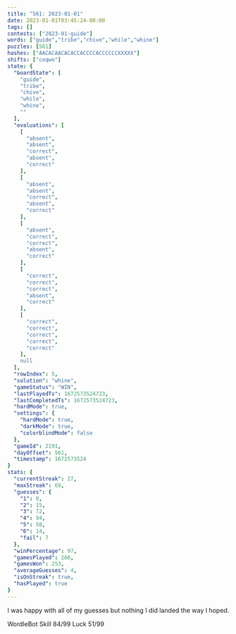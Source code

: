 ```yaml
---
title: "561: 2023-01-01"
date: 2023-01-01T03:45:24-08:00
tags: []
contests: ["2023-01-guide"]
words: ["guide","tribe","chive","while","whine"]
puzzles: [561]
hashes: ["AACACAACACACCACCCCACCCCCCXXXXX"]
shifts: ["coqwo"]
state: {
  "boardState": [
    "guide",
    "tribe",
    "chive",
    "while",
    "whine",
    ""
  ],
  "evaluations": [
    [
      "absent",
      "absent",
      "correct",
      "absent",
      "correct"
    ],
    [
      "absent",
      "absent",
      "correct",
      "absent",
      "correct"
    ],
    [
      "absent",
      "correct",
      "correct",
      "absent",
      "correct"
    ],
    [
      "correct",
      "correct",
      "correct",
      "absent",
      "correct"
    ],
    [
      "correct",
      "correct",
      "correct",
      "correct",
      "correct"
    ],
    null
  ],
  "rowIndex": 5,
  "solution": "whine",
  "gameStatus": "WIN",
  "lastPlayedTs": 1672573524723,
  "lastCompletedTs": 1672573524723,
  "hardMode": true,
  "settings": {
    "hardMode": true,
    "darkMode": true,
    "colorblindMode": false
  },
  "gameId": 2191,
  "dayOffset": 561,
  "timestamp": 1672573524
}
stats: {
  "currentStreak": 27,
  "maxStreak": 69,
  "guesses": {
    "1": 0,
    "2": 15,
    "3": 72,
    "4": 94,
    "5": 58,
    "6": 14,
    "fail": 7
  },
  "winPercentage": 97,
  "gamesPlayed": 260,
  "gamesWon": 253,
  "averageGuesses": 4,
  "isOnStreak": true,
  "hasPlayed": true
}
---
```

<!-- more -->
I was happy with all of my guesses but nothing I did landed the way I hoped. 

WordleBot
Skill 84/99
Luck 51/99

